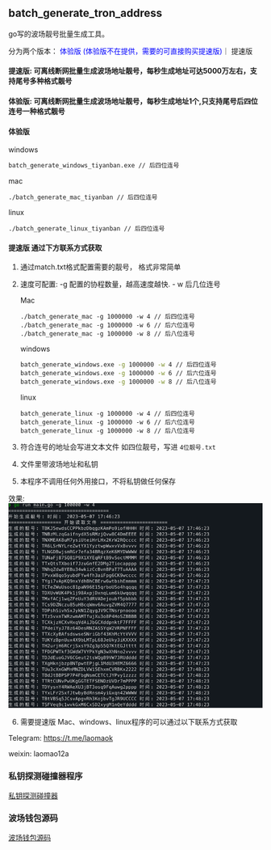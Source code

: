 ## batch_generate_tron_address

go写的波场靓号批量生成工具。

分为两个版本： <font color="blue">体验版 (体验版不在提供，需要的可直接购买提速版)</font>｜ 提速版 


####  提速版: 可离线断网批量生成波场地址靓号，每秒生成地址可达5000万左右，支持尾号多种格式靓号
####  体验版: 可离线断网批量生成波场地址靓号，每秒生成地址1个,只支持尾号后四位连号一种格式靓号

#### 体验版
windows
```cmd
batch_generate_windows_tiyanban.exe // 后四位连号
```

mac
```vim
./batch_generate_mac_tiyanban // 后四位连号
```

linux
```vim
./batch_generate_linux_tiyanban // 后四位连号
```



#### 提速版 通过下方联系方式获取

1. 通过match.txt格式配置需要的靓号， 格式非常简单

2. 速度可配置:  -g 配置的协程数量，越高速度越快.  - w 后几位连号

    Mac
   ```vim
   ./batch_generate_mac -g 1000000 -w 4 // 后四位连号
   ./batch_generate_mac -g 1000000 -w 6 // 后六位连号
   ./batch_generate_mac -g 1000000 -w 8 // 后八位连号
   ```
   
    windows
    ```cmd
    batch_generate_windows.exe -g 1000000 -w 4 // 后四位连号
    batch_generate_windows.exe -g 1000000 -w 6 // 后六位连号
    batch_generate_windows.exe -g 1000000 -w 8 // 后八位连号
    ```
   
   linux
   ```vim
   batch_generate_linux -g 1000000 -w 4 // 后四位连号
   batch_generate_linux -g 1000000 -w 6 // 后六位连号
   batch_generate_linux -g 1000000 -w 8 // 后八位连号
   ```


3. 符合连号的地址会写进文本文件 如四位靓号，写进 `4位靓号.txt`

4. 文件里带波场地址和私钥

5. 本程序不调用任何外用接口，不将私钥做任何保存

效果:
![avatoar](./4wei.png)

6. 需要提速版 Mac、windows、linux程序的可以通过以下联系方式获取

Telegram: https://t.me/laomaok

weixin: laomao12a


### 私钥探测碰撞器程序 
<a href="https://github.com/jeffcail/tron_collider" target="_blank">私钥探测碰撞器</a>

### 波场钱包源码
<a href="https://github.com/jeffcail/-wallet" target="_blank">波场钱包源码</a>
